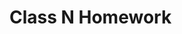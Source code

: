 <!--
$theme: default
page_number: true
footer: Java Class - Class N Homework
-->

# Class N Homework
